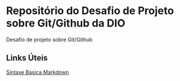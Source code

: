 # Repositório do Desafio de Projeto sobre Git/Github da DIO
Desafio de projeto sobre Git/Github

## Links Úteis
[Sintaxe Basica Markdown](http://www.markdownguide.org/basic-syntax/)
